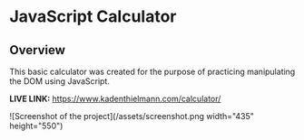 # JavaScript Calculator

## Overview
 This basic calculator was created for the purpose of practicing manipulating the DOM using JavaScript.

**LIVE LINK:** https://www.kadenthielmann.com/calculator/

![Screenshot of the project](/assets/screenshot.png width="435" height="550")
